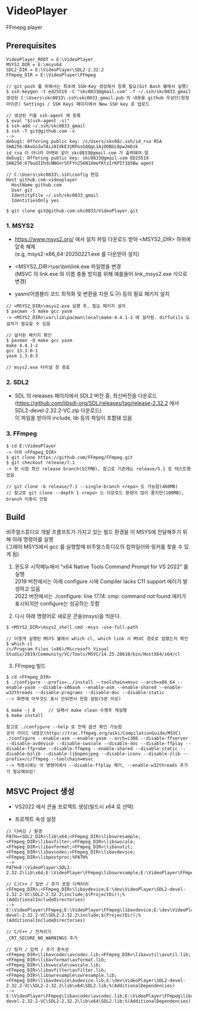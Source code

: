 # VideoPlayer
FFmepg player

## Prerequisites

```
VideoPlayer_ROOT = E:\VideoPlayer
MSYS2_DIR = E:\msys64
SDL2_DIR = E:\VideoPlayer\SDL2-2.32.2
FFmpeg_DIR = E:\VideoPlayer\FFmpeg
```

```
// git push 를 위해서는 최초에 SSH-Key 생성해서 등록 필요(Git Bash 쉘에서 실행)
$ ssh-keygen -t ed25519 -C "skc0833@gmail.com" -f ~/.ssh/skc0833_gmail
생성된 C:\Users\skc0833\.ssh\skc0833_gmail.pub 의 내용을 github 우상단(원형 아이콘) Settings / SSH Keys 페이지에서 New SSH key 로 업로드

// 생성된 키를 ssh-agent 에 등록
$ eval "$(ssh-agent -s)"
$ ssh-add ~/.ssh/skc0833_gmail
$ ssh -T git@github.com -v
-->
debug1: Offering public key: /c/Users/skc08/.ssh/id_rsa RSA SHA256:BAxGoIwTAiz8IdkE31RPosGQQgL1AjOOBGL8pw2mDzk
id_rsa 이 아니라 아래와 같이 skc0833@gmail.com 가 출력돼야 함
debug1: Offering public key: skc0833@gmail.com ED25519 SHA256:67budIIhdcNNGnrSFFYn2S6N1XmefKtzIrKPIt1b5Bw agent

// C:\Users\skc0833\.ssh\config 편집
Host github.com-videoplayer
  HostName github.com
  User git
  IdentityFile ~/.ssh/skc0833_gmail
  IdentitiesOnly yes

$ git clone git@github.com:skc0833/VideoPlayer.git
```

### 1. MSYS2

* https://www.msys2.org/ 에서 설치 파일 다운로드 받아 <MSYS2_DIR> 하위에 압축 해제<br/>
(e.g, msys2-x86_64-20250221.exe 를 다운받아 설치)

* <MSYS2_DIR>\usr\bin\link.exe 파일명을 변경<br/>
(MSVC 의 link.exe 와 이름 충돌 방지를 위해 예를들어 link_msys2.exe 식으로 변경)

* yasm(어셈블리 코드 최적화 및 변환을 지원 도구) 등의 필요 패키지 설치<br/>
```
// <MSYS2_DIR>\msys2.exe 실행 후, 필요 패키지 설치
$ pacman -S make gcc yasm
-> <MSYS2_DIR>\var\lib\pacman\local\make-4.4.1-2 에 설치됨. diffutils 도 설치가 필요할 수 있음

// 설치된 패키지 확인
$ pacman -Q make gcc yasm
make 4.4.1-2
gcc 13.3.0-1
yasm 1.3.0-3

// msys2.exe 터미널 창 종료
```

### 2. SDL2

* SDL 의 releases 페이지에서 SDL2 버전 중, 최신버전을 다운로드<br/>
(https://github.com/libsdl-org/SDL/releases/tag/release-2.32.2 에서 SDL2-devel-2.32.2-VC.zip 다운로드)<br/>
이 파일을 받아야 include, lib 등의 파일이 포함돼 있음

### 3. FFmpeg
```
$ cd E:\VideoPlayer
-> 이하 <FFmpeg_DIR>
$ git clone https://github.com/FFmpeg/FFmpeg.git
$ git checkout release/7.1
-> 현 시점 최신 release branch(527MB), 참고로 기존에는 release/5.1 로 테스트했었음

// git clone -b release/7.1 --single-branch <repo> 도 가능함(460MB)
// 참고로 git clone --depth 1 <repo> 는 다운로드 용량이 많이 줄지만(100MB), branch 이동이 안됨
```


## Build

비주얼스튜디오 개발 프롬프트가 가지고 있는 빌드 환경을 이 MSYS에 전달해주기 위해 아래 명령어를 실행<br/>
(그래야 MSYS에서 gcc 를 실행할때 비주얼스튜디오의 컴파일러와 링커를 찾을 수 있게 됨)

1) 윈도우 시작메뉴에서 “x64 Native Tools Command Prompt for VS 2022” 를 실행<br/>
2019 버전에서는 아래 configure 시에 Compiler lacks C11 support 에러가 발생하고 있음<br/>
2022 버전에서는 ./configure: line 1774: cmp: command not found 에러가 표시되지만 configure는 성공하는 듯함<br/>

3) 다시 아래 명령어로 새로운 콘솔(msys)을 띄운다.<br/>
```
$ <MSYS2_DIR>\msys2_shell.cmd -msys -use-full-path

// 이렇게 실행된 MSYS 쉘에서 which cl, which link 시 MSVC 경로로 잡혔는지 확인
$ which cl
/c/Program Files (x86)/Microsoft Visual Studio/2019/Community/VC/Tools/MSVC/14.25.28610/bin/HostX64/x64/cl
```

3) FFmpeg 빌드
```
$ cd <FFmpeg_DIR>
$ ./configure --prefix=../install --toolchain=msvc --arch=x86_64 --enable-yasm --disable-x86asm --enable-asm --enable-shared --enable-w32threads --disable-programs --disable-doc --disable-static
--> 화면에 아무것도 표시 안되면서 한참 걸림(5분 이상)

$ make -j 8     // 실패시 make clean 수행후 재실행
$ make install

참고로 ./configure --help 로 전체 옵션 확인 가능함
공식 가이드 내용은(https://trac.ffmpeg.org/wiki/CompilationGuide/MSVC)
./configure --enable-asm --enable-yasm --arch=i386 --disable-ffserver --disable-avdevice --disable-swscale --disable-doc --disable-ffplay --disable-ffprobe --disable-ffmpeg --enable-shared --disable-static --disable-bzlib --disable-libopenjpeg --disable-iconv --disable-zlib --prefix=/c/ffmpeg --toolchain=msvc
--> 적용시에는 이 명령어에서 --disable-ffplay 제거, --enable-w32threads 추가가 필요해보임!
```

## MSVC Project 생성

* VS2022 에서 콘솔 프로젝트 생성(빌드시 x64 로 선택)

* 프로젝트 속성 설정
```
// 디버깅 / 환경
PATH=<SDL2_DIR>\lib\x64;<FFmpeg_DIR>\libswresample;<FFmpeg_DIR>\libavfilter;<FFmpeg_DIR>\libswscale;<FFmpeg_DIR>\libavformat;<FFmpeg_DIR>\libavutil;<FFmpeg_DIR>\libavcodec;<FFmpeg_DIR>\libavdevice;<FFmpeg_DIR>\libpostproc;%PATH%
-->
PATH=E:\VideoPlayer\SDL2-2.32.2\lib\x64;E:\VideoPlayer\FFmpeg\libswresample;E:\VideoPlayer\FFmpeg\libavfilter;E:\VideoPlayer\FFmpeg\libswscale;E:\VideoPlayer\FFmpeg\libavformat;E:\VideoPlayer\FFmpeg\libavutil;E:\VideoPlayer\FFmpeg\libavcodec;E:\VideoPlayer\FFmpeg\libavdevice;E:\VideoPlayer\FFmpeg\libpostproc;%PATH%

// C/C++ / 일반 / 추가 포함 디렉터리
<FFmpeg_DIR>;<FFmpeg_DIR>\libavdevice;E:\dev\VideoPlayer\SDL2-devel-2.32.2-VC\SDL2-2.32.2\include;$(ProjectDir);%(AdditionalIncludeDirectories)
-->
E:\VideoPlayer\FFmpeg;E:\VideoPlayer\FFmpeg\libavdevice;E:\dev\VideoPlayer\SDL2-devel-2.32.2-VC\SDL2-2.32.2\include;$(ProjectDir);%(AdditionalIncludeDirectories)

// C/C++ / 전처리기
_CRT_SECURE_NO_WARNINGS 추가

// 링커 / 입력 / 추가 종속성
<FFmpeg_DIR>\libavcodec\avcodec.lib;<FFmpeg_DIR>\libavutil\avutil.lib;<FFmpeg_DIR>\libavformat\avformat.lib;<FFmpeg_DIR>\libswscale\swscale.lib;<FFmpeg_DIR>\libavfilter\avfilter.lib;<FFmpeg_DIR>\libswresample\swresample.lib;<FFmpeg_DIR>\libavdevice\avdevice.lib;E:\dev\VideoPlayer\SDL2-devel-2.32.2-VC\SDL2-2.32.2\lib\x64\SDL2.lib;%(AdditionalDependencies)
-->
E:\VideoPlayer\FFmpeg\libavcodec\avcodec.lib;E:\VideoPlayer\FFmpeg\libavutil\avutil.lib;E:\VideoPlayer\FFmpeg\libavformat\avformat.lib;E:\VideoPlayer\FFmpeg\libswscale\swscale.lib;E:\VideoPlayer\FFmpeg\libavfilter\avfilter.lib;E:\VideoPlayer\FFmpeg\libswresample\swresample.lib;E:\VideoPlayer\FFmpeg\libavdevice\avdevice.lib;E:\dev\VideoPlayer\SDL2-devel-2.32.2-VC\SDL2-2.32.2\lib\x64\SDL2.lib;%(AdditionalDependencies)
